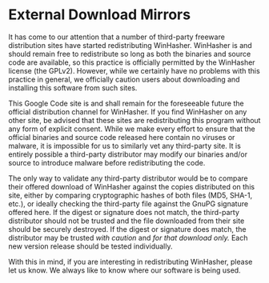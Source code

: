 # External Download Mirrors #

It has come to our attention that a number of third-party freeware distribution sites have started redistributing WinHasher. WinHasher is and should remain free to redistribute so long as both the binaries and source code are available, so this practice is officially permitted by the WinHasher license (the GPLv2). However, while we certainly have no problems with this practice in general, we officially caution users about downloading and installing this software from such sites.

This Google Code site is and shall remain for the foreseeable future the official distribution channel for WinHasher. If you find WinHasher on any other site, be advised that these sites are redistributing this program without any form of explicit consent. While we make every effort to ensure that the official binaries and source code released here contain no viruses or malware, it is impossible for us to similarly vet any third-party site. It is entirely possible a third-party distributor may modify our binaries and/or source to introduce malware before redistributing the code.

The only way to validate any third-party distributor would be to compare their offered download of WinHasher against the copies distributed on this site, either by comparing cryptographic hashes of both files (MD5, SHA-1, etc.), or ideally checking the third-party file against the GnuPG signature offered here. If the digest or signature does not match, the third-party distributor should not be trusted and the file downloaded from their site should be securely destroyed. If the digest or signature does match, the distributor may be trusted _with caution_ and _for that download only._ Each new version release should be tested individually.

With this in mind, if you are interesting in redistributing WinHasher, please let us know. We always like to know where our software is being used.